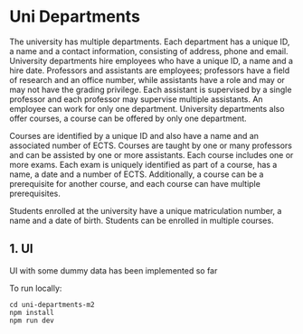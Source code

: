 # Uni Departments

The university has multiple departments. Each department has a unique ID, a name and a contact information, consisting of address, phone and email. University departments hire employees who have a unique ID,
a name and a hire date. Professors and assistants are employees; professors have a field of research and an
office number, while assistants have a role and may or may not have the grading privilege. Each assistant
is supervised by a single professor and each professor may supervise multiple assistants. An employee can
work for only one department. University departments also offer courses, a course can be offered by only
one department.

Courses are identified by a unique ID and also have a name and an associated number of ECTS. Courses
are taught by one or many professors and can be assisted by one or more assistants. Each course includes
one or more exams. Each exam is uniquely identified as part of a course, has a name, a date and a number
of ECTS. Additionally, a course can be a prerequisite for another course, and each course can have multiple
prerequisites.

Students enrolled at the university have a unique matriculation number, a name and a date of birth.
Students can be enrolled in multiple courses.

## 1. UI
UI with some dummy data has been implemented so far

To run locally:
```
cd uni-departments-m2
npm install
npm run dev
```